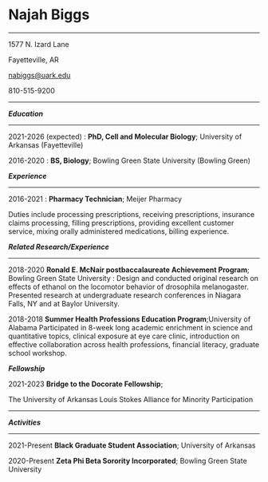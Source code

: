 # Najah Biggs

------------------ 	     
1577 N. Izard Lane 

Fayetteville, AR 			

nabiggs@uark.edu

810-515-9200

------------------ 				       

**_Education_**

--------

2021-2026 (expected)
: **PhD, Cell and Molecular Biology**; University of Arkansas (Fayetteville)

2016-2020
: **BS, Biology**; Bowling Green State University (Bowling Green)

**_Experience_**

----------
2016-2021 
: **Pharmacy Technician**; Meijer Pharmacy

Duties include processing prescriptions, receiving prescriptions, insurance claims processing, filling prescriptions, providing excellent customer service, mixing orally administered medications, billing experience.

**_Related Research/Experience_**

------------------------
2018-2020
**Ronald E. McNair postbaccalaureate Achievement Program**; Bowling Green State University
: Design and conducted original research on effects of ethanol on the locomotor behavior of drosophila melanogaster.
Presented research at undergraduate research conferences in Niagara Falls, NY and at Baylor University.

2018-2018
**Summer Health Professions Education Program**;University of Alabama
Participated in 8-week long academic enrichment in science and quantitative topics, clinical exposure at eye care clinic, introduction on effective collaboration across health professions, financial literacy, graduate school workshop.


**_Fellowship_**

2021-2023
**Bridge to the Docorate Fellowship**; 

The University of Arkansas Louis Stokes Alliance for Minority Participation

-------------
**_Activities_** 

-----------
2021-Present
**Black Graduate Student Association**; University of Arkansas


2020-Present
**Zeta Phi Beta Sorority Incorporated**; Bowling Green State University 